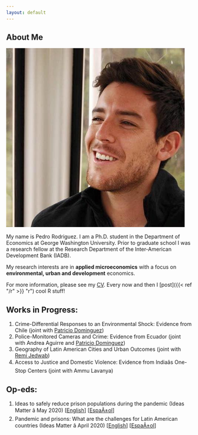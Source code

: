 ```yaml
---
layout: default
---
```


## About Me

<img class="profile-picture" src="photo.jpg">
 
My name is Pedro Rodriguez. I am a Ph.D. student in the Department of Economics at George Washington University. Prior to graduate school I was a research fellow at the Research Department of the Inter-American Development Bank (IADB).

My research interests are in **applied microeconomics** with a focus on **environmental, urban and development** economics.

For more information, please see my [CV](/resume.pdf). Every now and then I [post]({{< ref "/r" >}} "r") cool R stuff!


## Works in Progress:

1. Crime-Differential Responses to an Environmental Shock: Evidence from Chile (joint with [Patricio Dominguez](https://sites.google.com/site/pdomingr/))
2. Police-Monitored Cameras and Crime: Evidence from Ecuador (joint with Andrea Aguirre and [Patricio Dominguez](https://sites.google.com/site/pdomingr/))
3. Geography of Latin American Cities and Urban Outcomes (joint with [Remi Jedwab](https://www.remijedwab.com/))
4. Access to Justice and Domestic Violence: Evidence from Indiaâs One-Stop Centers (joint with Ammu Lavanya)

## Op-eds:

1. Ideas to safely reduce prison populations during the pandemic (Ideas Matter â May 2020) [[English](https://blogs.iadb.org/ideas-matter/en/ideas-to-safely-reduce-prison-populations-during-the-pandemic/)] [[EspaÃ±ol](https://blogs.iadb.org/ideas-que-cuentan/es/ideas-para-reducir-la-poblacion-carcelaria-de-manera-segura-ante-la-pandemia/)]
2. Pandemic and prisons: What are the challenges for Latin American countries (Ideas Matter â April 2020) [[English](https://blogs.iadb.org/ideas-matter/en/pandemic-and-prisons-what-are-the-challenges-for-latin-american-governments/)] [[EspaÃ±ol](https://blogs.iadb.org/ideas-que-cuentan/es/la-pandemia-y-las-prisiones-cuales-son-los-desafios-para-los-gobiernos-de-america-latina/)]
